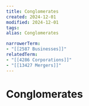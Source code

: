```yaml
---
title: Conglomerates
created: 2024-12-01
modified: 2024-12-01
tags: 
alias: Conglomerates

narrowerTerm:
- "[[2587 Businesses]]"
relatedTerm:
- "[[4286 Corporations]]"
- "[[13427 Mergers]]"
---
```

# Conglomerates
